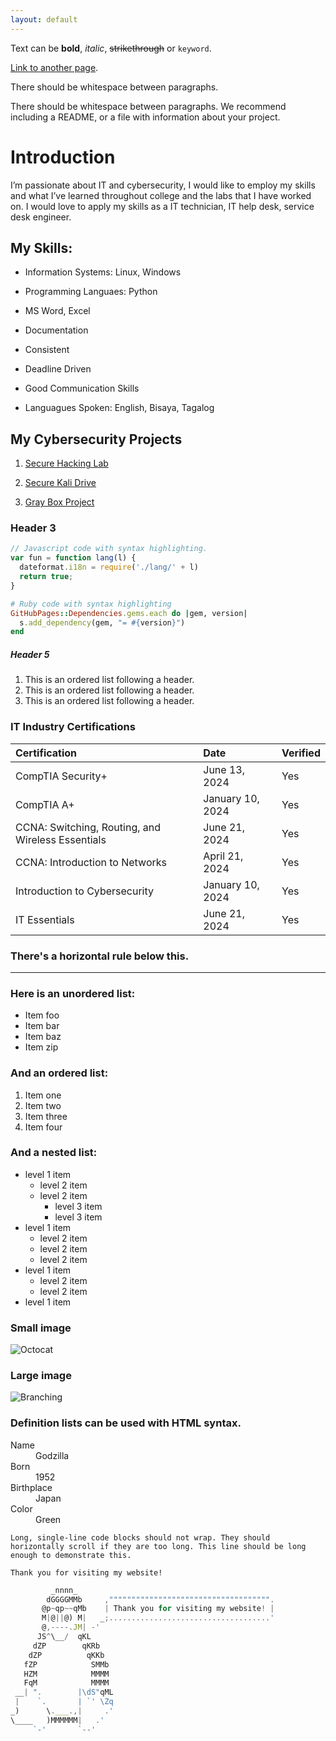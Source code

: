 ```yaml
---
layout: default
---
```


Text can be **bold**, _italic_, ~~strikethrough~~ or `keyword`.

[Link to another page](./another-page.html).

There should be whitespace between paragraphs.

There should be whitespace between paragraphs. We recommend including a README, or a file with information about your project.

# Introduction

I’m passionate about IT and cybersecurity, I would like to employ my skills and what I’ve learned throughout college and the labs that I have worked on. I would love to apply my skills as a IT technician, IT help desk, service desk engineer.



## My Skills:

*   Information Systems: Linux, Windows
  
*   Programming Languaes: Python
  
*   MS Word, Excel

*   Documentation

*   Consistent

*   Deadline Driven
  
*   Good Communication Skills
  
*   Languagues Spoken: English, Bisaya, Tagalog



## My Cybersecurity Projects

1.  [Secure Hacking Lab](https://github.com/7jason771/My_Cyber_Projects/blob/main/SecureHackingLab_jsalerno.pdf)

2.  [Secure Kali Drive](https://github.com/7jason771/My_Cyber_Projects/blob/main/Encrypted_Persistent_Flash_Drive.pdf)

3.  [Gray Box Project](https://github.com/7jason771/My_Cyber_Projects/blob/main/Gray_Box_Test_2_VMs.pdf)


### Header 3

```js
// Javascript code with syntax highlighting.
var fun = function lang(l) {
  dateformat.i18n = require('./lang/' + l)
  return true;
}
```

```ruby
# Ruby code with syntax highlighting
GitHubPages::Dependencies.gems.each do |gem, version|
  s.add_dependency(gem, "= #{version}")
end
```



##### Header 5

1.  This is an ordered list following a header.
2.  This is an ordered list following a header.
3.  This is an ordered list following a header.
   

### IT Industry Certifications

| Certification        | Date          | Verified |
|:-------------|:------------------|:------|
| CompTIA Security+ | June 13, 2024   |  Yes  |
| CompTIA A+           | January 10, 2024 |  Yes  |
| CCNA: Switching, Routing, and Wireless Essentials          | June 21, 2024    |  Yes   |
| CCNA: Introduction to Networks        | April 21, 2024|  Yes |
| Introduction to Cybersecurity         | January 10, 2024 |  Yes  |
| IT Essentials         | June 21, 2024 |  Yes  |


### There's a horizontal rule below this.

* * *

### Here is an unordered list:

*   Item foo
*   Item bar
*   Item baz
*   Item zip

### And an ordered list:

1.  Item one
1.  Item two
1.  Item three
1.  Item four

### And a nested list:

- level 1 item
  - level 2 item
  - level 2 item
    - level 3 item
    - level 3 item
- level 1 item
  - level 2 item
  - level 2 item
  - level 2 item
- level 1 item
  - level 2 item
  - level 2 item
- level 1 item

### Small image

![Octocat](https://github.githubassets.com/images/icons/emoji/octocat.png)

### Large image

![Branching](https://guides.github.com/activities/hello-world/branching.png)


### Definition lists can be used with HTML syntax.

<dl>
<dt>Name</dt>
<dd>Godzilla</dd>
<dt>Born</dt>
<dd>1952</dd>
<dt>Birthplace</dt>
<dd>Japan</dd>
<dt>Color</dt>
<dd>Green</dd>
</dl>

```
Long, single-line code blocks should not wrap. They should horizontally scroll if they are too long. This line should be long enough to demonstrate this.
```

```
Thank you for visiting my website!
```


```js
         _nnnn_                      
        dGGGGMMb     ,"""""""""""""""""""""""""""""""""""".
       @p~qp~~qMb    | Thank you for visiting my website! |
       M|@||@) M|   _;....................................'
       @,----.JM| -'
      JS^\__/  qKL
     dZP        qKRb
    dZP          qKKb
   fZP            SMMb
   HZM            MMMM
   FqM            MMMM
 __| ".        |\dS"qML
 |    `.       | `' \Zq
_)      \.___.,|     .'
\____   )MMMMMM|   .'
     `-'       `--' 
```
